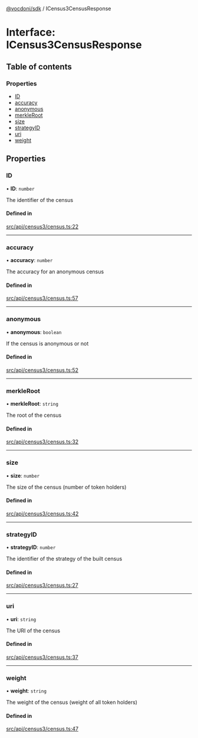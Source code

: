 [@vocdoni/sdk](/sdk) / ICensus3CensusResponse

# Interface: ICensus3CensusResponse

## Table of contents

### Properties

- [ID](ICensus3CensusResponse#id)
- [accuracy](ICensus3CensusResponse#accuracy)
- [anonymous](ICensus3CensusResponse#anonymous)
- [merkleRoot](ICensus3CensusResponse#merkleroot)
- [size](ICensus3CensusResponse#size)
- [strategyID](ICensus3CensusResponse#strategyid)
- [uri](ICensus3CensusResponse#uri)
- [weight](ICensus3CensusResponse#weight)

## Properties

### ID

• **ID**: `number`

The identifier of the census

#### Defined in

[src/api/census3/census.ts:22](https://github.com/vocdoni/vocdoni-sdk/blob/179c92b4cecfec787d968dc02b519f64ee15c5d3/src/api/census3/census.ts#L22)

___

### accuracy

• **accuracy**: `number`

The accuracy for an anonymous census

#### Defined in

[src/api/census3/census.ts:57](https://github.com/vocdoni/vocdoni-sdk/blob/179c92b4cecfec787d968dc02b519f64ee15c5d3/src/api/census3/census.ts#L57)

___

### anonymous

• **anonymous**: `boolean`

If the census is anonymous or not

#### Defined in

[src/api/census3/census.ts:52](https://github.com/vocdoni/vocdoni-sdk/blob/179c92b4cecfec787d968dc02b519f64ee15c5d3/src/api/census3/census.ts#L52)

___

### merkleRoot

• **merkleRoot**: `string`

The root of the census

#### Defined in

[src/api/census3/census.ts:32](https://github.com/vocdoni/vocdoni-sdk/blob/179c92b4cecfec787d968dc02b519f64ee15c5d3/src/api/census3/census.ts#L32)

___

### size

• **size**: `number`

The size of the census (number of token holders)

#### Defined in

[src/api/census3/census.ts:42](https://github.com/vocdoni/vocdoni-sdk/blob/179c92b4cecfec787d968dc02b519f64ee15c5d3/src/api/census3/census.ts#L42)

___

### strategyID

• **strategyID**: `number`

The identifier of the strategy of the built census

#### Defined in

[src/api/census3/census.ts:27](https://github.com/vocdoni/vocdoni-sdk/blob/179c92b4cecfec787d968dc02b519f64ee15c5d3/src/api/census3/census.ts#L27)

___

### uri

• **uri**: `string`

The URI of the census

#### Defined in

[src/api/census3/census.ts:37](https://github.com/vocdoni/vocdoni-sdk/blob/179c92b4cecfec787d968dc02b519f64ee15c5d3/src/api/census3/census.ts#L37)

___

### weight

• **weight**: `string`

The weight of the census (weight of all token holders)

#### Defined in

[src/api/census3/census.ts:47](https://github.com/vocdoni/vocdoni-sdk/blob/179c92b4cecfec787d968dc02b519f64ee15c5d3/src/api/census3/census.ts#L47)
